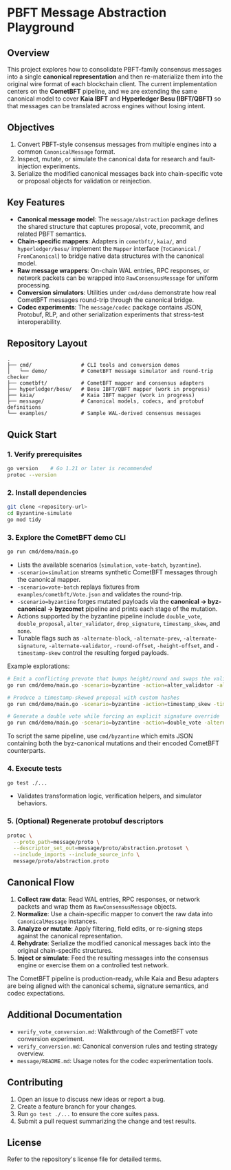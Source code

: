 # PBFT Message Abstraction Playground

## Overview
This project explores how to consolidate PBFT-family consensus messages into a single **canonical representation** and then re-materialize them into the original wire format of each blockchain client. The current implementation centers on the **CometBFT** pipeline, and we are extending the same canonical model to cover **Kaia IBFT** and **Hyperledger Besu (IBFT/QBFT)** so that messages can be translated across engines without losing intent.

## Objectives
1. Convert PBFT-style consensus messages from multiple engines into a common `CanonicalMessage` format.
2. Inspect, mutate, or simulate the canonical data for research and fault-injection experiments.
3. Serialize the modified canonical messages back into chain-specific vote or proposal objects for validation or reinjection.

## Key Features
- **Canonical message model**: The `message/abstraction` package defines the shared structure that captures proposal, vote, precommit, and related PBFT semantics.
- **Chain-specific mappers**: Adapters in `cometbft/`, `kaia/`, and `hyperledger/besu/` implement the `Mapper` interface (`ToCanonical` / `FromCanonical`) to bridge native data structures with the canonical model.
- **Raw message wrappers**: On-chain WAL entries, RPC responses, or network packets can be wrapped into `RawConsensusMessage` for uniform processing.
- **Conversion simulators**: Utilities under `cmd/demo` demonstrate how real CometBFT messages round-trip through the canonical bridge.
- **Codec experiments**: The `message/codec` package contains JSON, Protobuf, RLP, and other serialization experiments that stress-test interoperability.

## Repository Layout
```
.
├── cmd/                # CLI tools and conversion demos
│   └── demo/           # CometBFT message simulator and round-trip checker
├── cometbft/           # CometBFT mapper and consensus adapters
├── hyperledger/besu/   # Besu IBFT/QBFT mapper (work in progress)
├── kaia/               # Kaia IBFT mapper (work in progress)
├── message/            # Canonical models, codecs, and protobuf definitions
└── examples/           # Sample WAL-derived consensus messages
```

## Quick Start
### 1. Verify prerequisites
```bash
go version    # Go 1.21 or later is recommended
protoc --version
```

### 2. Install dependencies
```bash
git clone <repository-url>
cd Byzantine-simulate
go mod tidy
```

### 3. Explore the CometBFT demo CLI
```bash
go run cmd/demo/main.go
```
- Lists the available scenarios (`simulation`, `vote-batch`, `byzantine`).
- `-scenario=simulation` streams synthetic CometBFT messages through the canonical mapper.
- `-scenario=vote-batch` replays fixtures from `examples/cometbft/Vote.json` and validates the round-trip.
- `-scenario=byzantine` forges mutated payloads via the **canonical → byz-canonical → byzcomet** pipeline and prints each stage of the mutation.
- Actions supported by the byzantine pipeline include `double_vote`, `double_proposal`, `alter_validator`, `drop_signature`, `timestamp_skew`, and `none`.
- Tunable flags such as `-alternate-block`, `-alternate-prev`, `-alternate-signature`, `-alternate-validator`, `-round-offset`, `-height-offset`, and `-timestamp-skew` control the resulting forged payloads.

Example explorations:

```bash
# Emit a conflicting prevote that bumps height/round and swaps the validator
go run cmd/demo/main.go -scenario=byzantine -action=alter_validator -alternate-validator=validator-9 -round-offset=1 -height-offset=2

# Produce a timestamp-skewed proposal with custom hashes
go run cmd/demo/main.go -scenario=byzantine -action=timestamp_skew -timestamp-skew=250ms -alternate-block=0xDEADBEEF -alternate-prev=0xFEEDFACE

# Generate a double vote while forcing an explicit signature override
go run cmd/demo/main.go -scenario=byzantine -action=double_vote -alternate-signature=fake-signature
```

To script the same pipeline, use `cmd/byzantine` which emits JSON containing both the byz-canonical mutations and their encoded CometBFT counterparts.

### 4. Execute tests
```bash
go test ./...
```
- Validates transformation logic, verification helpers, and simulator behaviors.

### 5. (Optional) Regenerate protobuf descriptors
```bash
protoc \
  --proto_path=message/proto \
  --descriptor_set_out=message/proto/abstraction.protoset \
  --include_imports --include_source_info \
  message/proto/abstraction.proto
```

## Canonical Flow
1. **Collect raw data**: Read WAL entries, RPC responses, or network packets and wrap them as `RawConsensusMessage` objects.
2. **Normalize**: Use a chain-specific mapper to convert the raw data into `CanonicalMessage` instances.
3. **Analyze or mutate**: Apply filtering, field edits, or re-signing steps against the canonical representation.
4. **Rehydrate**: Serialize the modified canonical messages back into the original chain-specific structures.
5. **Inject or simulate**: Feed the resulting messages into the consensus engine or exercise them on a controlled test network.

The CometBFT pipeline is production-ready, while Kaia and Besu adapters are being aligned with the canonical schema, signature semantics, and codec expectations.

## Additional Documentation
- `verify_vote_conversion.md`: Walkthrough of the CometBFT vote conversion experiment.
- `verify_conversion.md`: Canonical conversion rules and testing strategy overview.
- `message/README.md`: Usage notes for the codec experimentation tools.

## Contributing
1. Open an issue to discuss new ideas or report a bug.
2. Create a feature branch for your changes.
3. Run `go test ./...` to ensure the core suites pass.
4. Submit a pull request summarizing the change and test results.

## License
Refer to the repository's license file for detailed terms.
